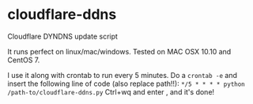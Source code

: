 # cloudflare-ddns
Cloudflare DYNDNS update script

It runs perfect on linux/mac/windows.
Tested on MAC OSX 10.10 and CentOS 7.

I use it along with crontab to run every 5 minutes.
Do a ```crontab -e``` and insert the following line of code (also replace path!!):
```*/5 * * * * python /path-to/cloudflare-ddns.py```
Ctrl+wq and enter , and it's done!
